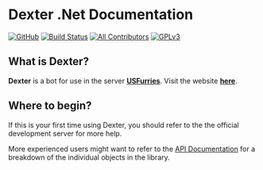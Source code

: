 # Dexter .Net Documentation

[![GitHub](https://img.shields.io/github/last-commit/discord-net/discord.net?style=plastic)](https://github.com/Frostrix/Dexter)
[![Build Status](https://dev.azure.com/frostrixz/Dexter/_apis/build/status/Frostrix.Dexter?branchName=master)](https://dev.azure.com/frostrixz/Dexter/_build/latest?definitionId=2&branchName=master)
[![All Contributors](https://img.shields.io/badge/All_Contributors-1-default.svg?style=flat&logo=github)](https://github.com/Frostrix/Dexter)
[![GPLv3](https://img.shields.io/badge/License-GNU&nbsp;GPL&nbsp;Version&nbsp;3-blue.svg?style=flat&logo=gnu)](https://github.com/Frostrix/Dexter/blob/master/LICENSE)

## What is Dexter?

**Dexter** is a bot for use in the server [**USFurries**](https://discord.gg/USFurries).
Visit the website [**here**](https://us-furries.com).

## Where to begin?

If this is your first time using Dexter, you should refer to the the official development server for more help.

More experienced users might want to refer to the [API Documentation](http://usfurries.tk/documentation/api) for a breakdown of the individual objects in the library.
